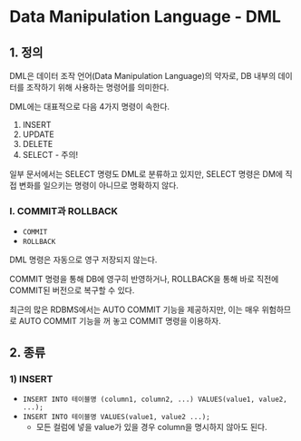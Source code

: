 # Data Manipulation Language - DML

## 1. 정의

DML은 데이터 조작 언어(Data Manipulation Language)의 약자로, DB 내부의 데이터를 조작하기 위해 사용하는 명령어를 의미한다.

DML에는 대표적으로 다음 4가지 명령이 속한다.

1. INSERT
2. UPDATE
3. DELETE
4. SELECT - 주의!

일부 문서에서는 SELECT 명령도 DML로 분류하고 있지만, SELECT 명령은 DM에 직접 변화를 일으키는 명령이 아니므로 명확하지 않다.



### I. COMMIT과 ROLLBACK 

- `COMMIT`
- `ROLLBACK` 

DML 명령은 자동으로 영구 저장되지 않는다. 

COMMIT 명령을 통해 DB에 영구히 반영하거나, ROLLBACK을 통해 바로 직전에 COMMIT된 버전으로 복구할 수 있다.

최근의 많은 RDBMS에서는 AUTO COMMIT 기능을 제공하지만, 이는 매우 위험하므로 AUTO COMMIT 기능을 꺼 놓고 COMMIT 명령을 이용하자.



## 2. 종류

### 1) INSERT

- `INSERT INTO 테이블명 (column1, column2, ...) VALUES(value1, value2, ...); `
- `INSERT INTO 테이블명 VALUES(value1, value2 ...);`
  - 모든 컬럼에 넣을 value가 있을 경우 column을 명시하지 않아도 된다.

